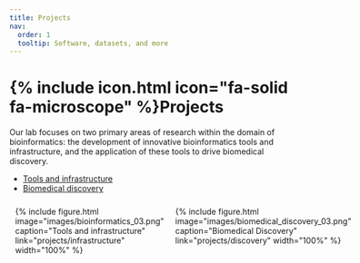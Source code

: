 ```yaml
---
title: Projects
nav:
  order: 1
  tooltip: Software, datasets, and more
---
```


# {% include icon.html icon="fa-solid fa-microscope" %}Projects

Our lab focuses on two primary areas of research within the domain of bioinformatics: the development of innovative bioinformatics tools and infrastructure, and the application of these tools to drive biomedical discovery.

* [Tools and infrastructure](infrastructure)
* [Biomedical discovery](discovery)

<div style="display: flex; justify-content: space-around;">
  <div style="flex: 1; padding: 10px;">
{%
  include figure.html
  image="images/bioinformatics_03.png"
  caption="Tools and infrastructure"
  link="projects/infrastructure"
  width="100%"
%}
  </div>
  <div style="flex: 1; padding: 10px;">
{%
  include figure.html
  image="images/biomedical_discovery_03.png"
  caption="Biomedical Discovery"
  link="projects/discovery"
  width="100%"
%}

  </div>
</div>